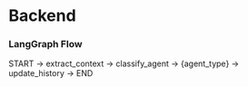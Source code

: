 # Backend

### LangGraph Flow

START → extract_context → classify_agent → {agent_type} → update_history → END


